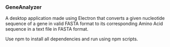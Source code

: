 ### GeneAnalyzer

A desktop application made using Electron that converts a given nucleotide sequence of a gene in valid FASTA format to its corresponding Amino Acid sequence in a text file in FASTA format.

Use npm to install all dependencies and run using npm scripts.
